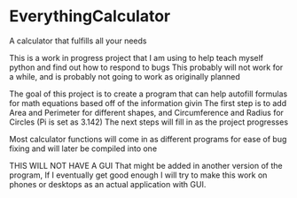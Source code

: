 # EverythingCalculator
A calculator that fulfills all your needs

This is a work in progress project that I am using to help teach myself python and find out how to respond to bugs
This probably will not work for a while, and is probably not going to work as originally planned

The goal of this project is to create a program that can help autofill formulas for math equations based off of the information givin
The first step is to add Area and Perimeter for different shapes, and Circumference and Radius for Circles (Pi is set as 3.142)
The next steps will fill in as the project progresses

Most calculator functions will come in as different programs for ease of bug fixing and will later be compiled into one

THIS WILL NOT HAVE A GUI
That might be added in another version of the program, If I eventually get good enough I will try to make this work on phones or desktops as an actual application with GUI.
